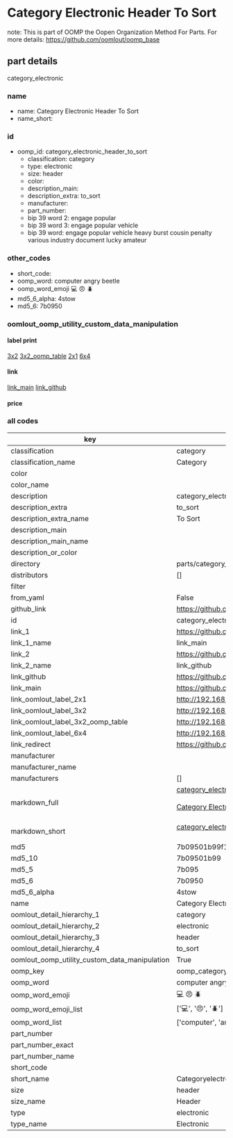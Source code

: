 # Category Electronic Header To Sort  

note: This is part of OOMP the Oopen Organization Method For Parts. For more details: https://github.com/oomlout/oomp_base

##  part details
  



category_electronic



### name
* name: Category Electronic Header To Sort
* name_short: 
### id
* oomp_id: category_electronic_header_to_sort
  * classification: category
  * type: electronic
  * size: header
  * color: 
  * description_main: 
  * description_extra: to_sort
  * manufacturer: 
  * part_number: 
  * bip 39 word 2: engage popular
  * bip 39 word 3: engage popular vehicle
  * bip 39 word: engage popular vehicle heavy burst cousin penalty various industry document lucky amateur

### other_codes
* short_code: 
* oomp_word: computer angry beetle
* oomp_word_emoji :computer: :angry: :beetle:
* md5_6_alpha: 4stow
* md5_6: 7b0950






### oomlout_oomp_utility_custom_data_manipulation
#### label print
[3x2](http://192.168.1.245:1112/?label=oomp%204stow)
[3x2_oomp_table](http://192.168.1.108:1112/?label=oomp%204stow)
[2x1](http://192.168.1.242:1112/?label=oomp%204stow)
[6x4](http://192.168.1.55:1112/?label=oomp%204stow)    

#### link

[link_main](https://github.com/oomlout/oomlout_oomp_version_1_messy/tree/main/parts/category_electronic_header_to_sort) [link_github](https://github.com/oomlout/oomlout_oomp_version_1_messy/tree/main/parts/category_electronic_header_to_sort)                             

#### price







### all codes 
| key | value |  
| --- | --- |  
| classification | category |  
| classification_name | Category |  
| color |  |  
| color_name |  |  
| description | category_electronic |  
| description_extra | to_sort |  
| description_extra_name | To Sort |  
| description_main |  |  
| description_main_name |  |  
| description_or_color |   |  
| directory | parts/category_electronic_header_to_sort |  
| distributors | [] |  
| filter |  |  
| from_yaml | False |  
| github_link | https://github.com/oomlout/oomlout_oomp_part_src/tree/main/parts/category_electronic_header_to_sort |  
| id | category_electronic_header_to_sort |  
| link_1 | https://github.com/oomlout/oomlout_oomp_version_1_messy/tree/main/parts/category_electronic_header_to_sort |  
| link_1_name | link_main |  
| link_2 | https://github.com/oomlout/oomlout_oomp_version_1_messy/tree/main/parts/category_electronic_header_to_sort |  
| link_2_name | link_github |  
| link_github | https://github.com/oomlout/oomlout_oomp_version_1_messy/tree/main/parts/category_electronic_header_to_sort |  
| link_main | https://github.com/oomlout/oomlout_oomp_version_1_messy/tree/main/parts/category_electronic_header_to_sort |  
| link_oomlout_label_2x1 | http://192.168.1.242:1112/?label=oomp%204stow |  
| link_oomlout_label_3x2 | http://192.168.1.245:1112/?label=oomp%204stow |  
| link_oomlout_label_3x2_oomp_table | http://192.168.1.108:1112/?label=oomp%204stow |  
| link_oomlout_label_6x4 | http://192.168.1.55:1112/?label=oomp%204stow |  
| link_redirect | https://github.com/oomlout/oomlout_oomp_version_1_messy/tree/main/parts/category_electronic_header_to_sort |  
| manufacturer |  |  
| manufacturer_name |  |  
| manufacturers | [] |  
| markdown_full | [category_electronic_header_to_sort](none)<br>[](none)<br>[Category Electronic Header To Sort](none)<br><br> |  
| markdown_short | [category_electronic_header_to_sort](none)<br><br> |  
| md5 | 7b09501b99f19450c58f66a7e3ea0a52 |  
| md5_10 | 7b09501b99 |  
| md5_5 | 7b095 |  
| md5_6 | 7b0950 |  
| md5_6_alpha | 4stow |  
| name | Category Electronic Header To Sort |  
| oomlout_detail_hierarchy_1 | category |  
| oomlout_detail_hierarchy_2 | electronic |  
| oomlout_detail_hierarchy_3 | header |  
| oomlout_detail_hierarchy_4 | to_sort |  
| oomlout_oomp_utility_custom_data_manipulation | True |  
| oomp_key | oomp_category_electronic_header_to_sort |  
| oomp_word | computer angry beetle |  
| oomp_word_emoji | :computer: :angry: :beetle: |  
| oomp_word_emoji_list | [':computer:', ':angry:', ':beetle:'] |  
| oomp_word_list | ['computer', 'angry', 'beetle'] |  
| part_number |  |  
| part_number_exact |  |  
| part_number_name |  |  
| short_code |  |  
| short_name | Categoryelectronic |  
| size | header |  
| size_name | Header |  
| type | electronic |  
| type_name | Electronic |  
